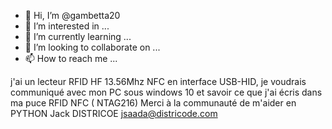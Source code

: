 - 👋 Hi, I’m @gambetta20
- 👀 I’m interested in ...
- 🌱 I’m currently learning ...
- 💞️ I’m looking to collaborate on ...
- 📫 How to reach me ...

<!---
gambetta20/gambetta20 is a ✨ special ✨ repository because its `README.md` (this file) appears on your GitHub profile.
You can click the Preview link to take a look at your changes.
--->
  j'ai un lecteur RFID HF 13.56Mhz NFC en interface USB-HID, je voudrais communiqué avec mon PC sous windows 10 et savoir ce que j'ai écris dans ma puce RFID NFC ( NTAG216)
  Merci à la communauté de m'aider en PYTHON
  Jack
  DISTRICOE
  jsaada@districode.com
  
